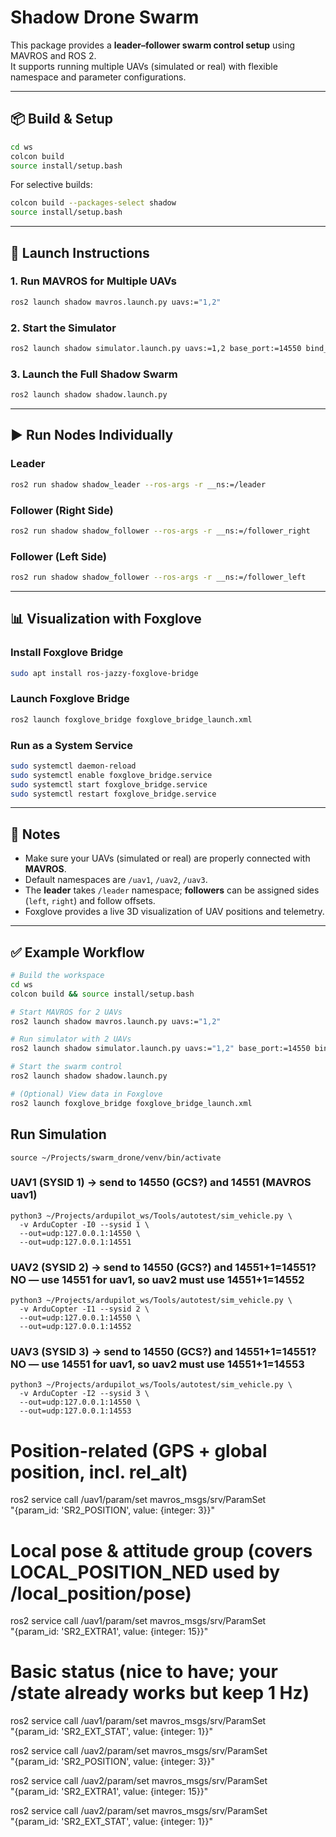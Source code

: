 # Shadow Drone Swarm

This package provides a **leader–follower swarm control setup** using MAVROS and ROS 2.  
It supports running multiple UAVs (simulated or real) with flexible namespace and parameter configurations.  

---

## 📦 Build & Setup

```bash
cd ws
colcon build
source install/setup.bash
```

For selective builds:

```bash
colcon build --packages-select shadow
source install/setup.bash
```

---

## 🚀 Launch Instructions

### 1. Run MAVROS for Multiple UAVs
```bash
ros2 launch shadow mavros.launch.py uavs:="1,2"
```

### 2. Start the Simulator
```bash
ros2 launch shadow simulator.launch.py uavs:=1,2 base_port:=14550 bind_ip:=0.0.0.0
```


### 3. Launch the Full Shadow Swarm
```bash
ros2 launch shadow shadow.launch.py
```

---

## ▶️ Run Nodes Individually

### Leader
```bash
ros2 run shadow shadow_leader --ros-args -r __ns:=/leader
```

### Follower (Right Side)
```bash
ros2 run shadow shadow_follower --ros-args -r __ns:=/follower_right     -p follower_ns:=/uav2     -p side:=right
```

### Follower (Left Side)
```bash
ros2 run shadow shadow_follower --ros-args -r __ns:=/follower_left     -p follower_ns:=/uav3     -p side:=left
```

---

## 📊 Visualization with Foxglove

### Install Foxglove Bridge
```bash
sudo apt install ros-jazzy-foxglove-bridge
```

### Launch Foxglove Bridge
```bash
ros2 launch foxglove_bridge foxglove_bridge_launch.xml
```

### Run as a System Service
```bash
sudo systemctl daemon-reload
sudo systemctl enable foxglove_bridge.service
sudo systemctl start foxglove_bridge.service
sudo systemctl restart foxglove_bridge.service
```

---

## 📌 Notes
- Make sure your UAVs (simulated or real) are properly connected with **MAVROS**.
- Default namespaces are `/uav1`, `/uav2`, `/uav3`.  
- The **leader** takes `/leader` namespace; **followers** can be assigned sides (`left`, `right`) and follow offsets.  
- Foxglove provides a live 3D visualization of UAV positions and telemetry.

---

## ✅ Example Workflow

```bash
# Build the workspace
cd ws
colcon build && source install/setup.bash

# Start MAVROS for 2 UAVs
ros2 launch shadow mavros.launch.py uavs:="1,2"

# Run simulator with 2 UAVs
ros2 launch shadow simulator.launch.py uavs:="1,2" base_port:=14550 bind_ip:=127.0.0.1

# Start the swarm control
ros2 launch shadow shadow.launch.py

# (Optional) View data in Foxglove
ros2 launch foxglove_bridge foxglove_bridge_launch.xml
```

## Run Simulation

```
source ~/Projects/swarm_drone/venv/bin/activate
```

### UAV1 (SYSID 1) → send to 14550 (GCS?) and 14551 (MAVROS uav1)
```
python3 ~/Projects/ardupilot_ws/Tools/autotest/sim_vehicle.py \
  -v ArduCopter -I0 --sysid 1 \
  --out=udp:127.0.0.1:14550 \
  --out=udp:127.0.0.1:14551
```

### UAV2 (SYSID 2) → send to 14550 (GCS?) and 14551+1=14551? NO — use 14551 for uav1, so uav2 must use 14551+1=14552
```
python3 ~/Projects/ardupilot_ws/Tools/autotest/sim_vehicle.py \
  -v ArduCopter -I1 --sysid 2 \
  --out=udp:127.0.0.1:14550 \
  --out=udp:127.0.0.1:14552
```

### UAV3 (SYSID 3) → send to 14550 (GCS?) and 14551+1=14551? NO — use 14551 for uav1, so uav2 must use 14551+1=14553
```
python3 ~/Projects/ardupilot_ws/Tools/autotest/sim_vehicle.py \
  -v ArduCopter -I2 --sysid 3 \
  --out=udp:127.0.0.1:14550 \
  --out=udp:127.0.0.1:14553
```


# Position-related (GPS + global position, incl. rel_alt)
ros2 service call /uav1/param/set mavros_msgs/srv/ParamSet \
  "{param_id: 'SR2_POSITION', value: {integer: 3}}"

# Local pose & attitude group (covers LOCAL_POSITION_NED used by /local_position/pose)
ros2 service call /uav1/param/set mavros_msgs/srv/ParamSet \
  "{param_id: 'SR2_EXTRA1', value: {integer: 15}}"

# Basic status (nice to have; your /state already works but keep 1 Hz)
ros2 service call /uav1/param/set mavros_msgs/srv/ParamSet \
  "{param_id: 'SR2_EXT_STAT', value: {integer: 1}}"

ros2 service call /uav2/param/set mavros_msgs/srv/ParamSet \
  "{param_id: 'SR2_POSITION', value: {integer: 3}}"

ros2 service call /uav2/param/set mavros_msgs/srv/ParamSet \
  "{param_id: 'SR2_EXTRA1', value: {integer: 15}}"

ros2 service call /uav2/param/set mavros_msgs/srv/ParamSet \
  "{param_id: 'SR2_EXT_STAT', value: {integer: 1}}"




